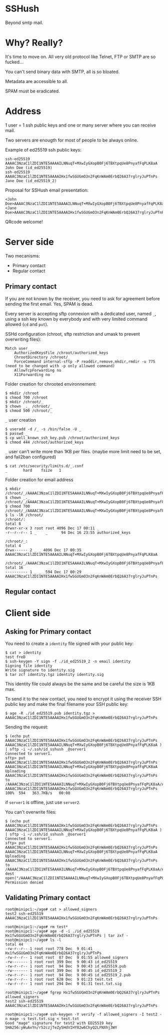 # SSHush
Beyond smtp mail.

# Why? Really?
It's time to move on. All very old protocol like Telnet, FTP or SMTP are so fucked...

You can't send binary data with SMTP, all is so bloated.

Metadata are accessible to all.

SPAM must be eradicated. 

# Address
1 user = 1 ssh public keys and one or many server where you can receive mail.

Two servers are enougth for most of people to be always online.

Example of ed25519 ssh public keys:
```
ssh-ed25519 AAAAC3NzaC1lZDI1NTE5AAAAILNNuqT+MXwIyGXopB0Fj6TBXtpqUe8PnyafFqPLK8aA John Doe (id_ed25519)
ssh-ed25519 AAAAC3NzaC1lZDI1NTE5AAAAIHx1fwSGUGmO3n2FqKnWAm0ErbQ26A37rglryJuPTnPs Jane Doe (id_ed25519_2)
```
Proposal for SSHush email presentation:
```
<John Doe>AAAAC3NzaC1lZDI1NTE5AAAAILNNuqT+MXwIyGXopB0Fj6TBXtpqUe8PnyafFqPLK8aA[server1,server2]
<Jane Doe>AAAAC3NzaC1lZDI1NTE5AAAAIHx1fwSGUGmO3n2FqKnWAm0ErbQ26A37rglryJuPTnPs[server3,server4]
```
QRcode welcome!

# Server side
Two mecanisms:
- Primary contact
- Regular contact

## Primary contact
If you are not known by the receiver, you need to ask for agreement before sending the first email. Yes, SPAM is dead.

Every server is accepting sftp connexion with a dedicated user, named `_`, using a ssh key known by everybody and with very limited command allowed (`cd` and `put`).

SSHd configuration (chroot, sftp restriction and umask to prevent overwriting files):
```
Match user _
    AuthorizedKeysFile /chroot/authorized_keys
    ChrootDirectory /chroot/_
    ForceCommand internal-sftp -P readdir,remove,mkdir,rmdir -u 775 (need to be changed with -p only allowed command)
    AllowTcpForwarding no
    X11Forwarding no
```
Folder creation for chrooted environnement:
```
$ mkdir /chroot
$ chmod 700 /chroot
$ mkdir /chroot/_
$ chown _._ /chroot/_
$ chmod 500 /chroot/_
```
`_` user creation
```
$ useradd -d /_ -s /bin/false -U _
$ passwd _
$ cp well_known_ssh_key.pub /chroot/authorized_keys
$ chmod 444 /chroot/authorized_keys
```
`_` user can't write more than 1KB per files.
(maybe more limit need to be set, and fail2ban configured)
```
$ cat /etc/security/limits.d/_.conf
_       hard    fsize   1
```
Folder creation for email address
```
$ mkdir /chroot/_/AAAAC3NzaC1lZDI1NTE5AAAAILNNuqT+MXwIyGXopB0Fj6TBXtpqUe8PnyafFqPLK8aA
$ chown _._ /chroot/_/AAAAC3NzaC1lZDI1NTE5AAAAILNNuqT+MXwIyGXopB0Fj6TBXtpqUe8PnyafFqPLK8aA
$ chmod 700 /chroot/_/AAAAC3NzaC1lZDI1NTE5AAAAILNNuqT+MXwIyGXopB0Fj6TBXtpqUe8PnyafFqPLK8aA
$ ls -lR /chroot/
/chroot/:
total 8
drwxr-xr-x 3 root root 4096 Dec 17 00:11 _
-r--r--r-- 1 _    _      94 Dec 16 23:55 authorized_keys

/chroot/_:
total 4
drwx------ 2 _ _ 4096 Dec 17 00:35 AAAAC3NzaC1lZDI1NTE5AAAAILNNuqT+MXwIyGXopB0Fj6TBXtpqUe8PnyafFqPLK8aA

/chroot/_/AAAAC3NzaC1lZDI1NTE5AAAAILNNuqT+MXwIyGXopB0Fj6TBXtpqUe8PnyafFqPLK8aA:
total 16
---------- 1 _ _  594 Dec 17 00:29 AAAAC3NzaC1lZDI1NTE5AAAAIHx1fwSGUGmO3n2FqKnWAm0ErbQ26A37rglryJuPTnPs
```

## Regular contact

# Client side
## Asking for Primary contact

You need to create a `identity` file signed with your public key: 
```
$ cat > identity
test freD
$ ssh-keygen -Y sign -f ./id_ed25519_2 -n email identity
Signing file identity
Write signature to identity.sig
$ tar zcf identity.tgz identity identity.sig
```
This identity file could always be the same and be careful the size is 1KB max.

To send it to the new contact, you need to encrypt it using the receiver SSH public key and make the final filename your SSH public key:
```
$ age -R ./id_ed25519.pub identity.tgz > AAAAC3NzaC1lZDI1NTE5AAAAIHx1fwSGUGmO3n2FqKnWAm0ErbQ26A37rglryJuPTnPs
```
Sending the request:
```
$ (echo put AAAAC3NzaC1lZDI1NTE5AAAAIHx1fwSGUGmO3n2FqKnWAm0ErbQ26A37rglryJuPTnPs AAAAC3NzaC1lZDI1NTE5AAAAILNNuqT+MXwIyGXopB0Fj6TBXtpqUe8PnyafFqPLK8aA ) | sftp -i ~/.ssh/id_sshush _@server1
Connected to server1.
sftp> put AAAAC3NzaC1lZDI1NTE5AAAAIHx1fwSGUGmO3n2FqKnWAm0ErbQ26A37rglryJuPTnPs AAAAC3NzaC1lZDI1NTE5AAAAILNNuqT+MXwIyGXopB0Fj6TBXtpqUe8PnyafFqPLK8aA
Uploading AAAAC3NzaC1lZDI1NTE5AAAAIHx1fwSGUGmO3n2FqKnWAm0ErbQ26A37rglryJuPTnPs to /AAAAC3NzaC1lZDI1NTE5AAAAILNNuqT+MXwIyGXopB0Fj6TBXtpqUe8PnyafFqPLK8aA/AAAAC3NzaC1lZDI1NTE5AAAAIHx1fwSGUGmO3n2FqKnWAm0ErbQ26A37rglryJuPTnPs
AAAAC3NzaC1lZDI1NTE5AAAAIHx1fwSGUGmO3n2FqKnWAm0ErbQ26A37rglryJuPTnPs                             100%  594   363.7KB/s   00:00
```
if `server1` is offline, just use `server2`.

You can't overwrite files:
```
$ (echo put AAAAC3NzaC1lZDI1NTE5AAAAIHx1fwSGUGmO3n2FqKnWAm0ErbQ26A37rglryJuPTnPs AAAAC3NzaC1lZDI1NTE5AAAAILNNuqT+MXwIyGXopB0Fj6TBXtpqUe8PnyafFqPLK8aA ) | sftp -i ~/.ssh/id_sshush _@server1
Connected to server1.
sftp> put AAAAC3NzaC1lZDI1NTE5AAAAIHx1fwSGUGmO3n2FqKnWAm0ErbQ26A37rglryJuPTnPs AAAAC3NzaC1lZDI1NTE5AAAAILNNuqT+MXwIyGXopB0Fj6TBXtpqUe8PnyafFqPLK8aA
Uploading AAAAC3NzaC1lZDI1NTE5AAAAIHx1fwSGUGmO3n2FqKnWAm0ErbQ26A37rglryJuPTnPs to /AAAAC3NzaC1lZDI1NTE5AAAAILNNuqT+MXwIyGXopB0Fj6TBXtpqUe8PnyafFqPLK8aA/AAAAC3NzaC1lZDI1NTE5AAAAIHx1fwSGUGmO3n2FqKnWAm0ErbQ26A37rglryJuPTnPs
dest open("/AAAAC3NzaC1lZDI1NTE5AAAAILNNuqT+MXwIyGXopB0Fj6TBXtpqUe8PnyafFqPLK8aA/AAAAC3NzaC1lZDI1NTE5AAAAIHx1fwSGUGmO3n2FqKnWAm0ErbQ26A37rglryJuPTnPs"): Permission denied
```

## Validating Primary contact
```
root@minipc1:~/age# cat > allowed_signers
test2 ssh-ed25519 AAAAC3NzaC1lZDI1NTE5AAAAIHx1fwSGUGmO3n2FqKnWAm0ErbQ26A37rglryJuPTnPs

root@minipc1:~/age# rm test*
root@minipc1:~/age# age -d -i ./id_ed25519 Hx1fwSGUGmO3n2FqKnWAm0ErbQ26A37rglryJuPTnPs | tar zxf -
root@minipc1:~/age# ls -l
total 44
-rw-r--r-- 1 root root 778 Dec  9 01:41 Hx1fwSGUGmO3n2FqKnWAm0ErbQ26A37rglryJuPTnPs
-rw-r--r-- 1 root root  87 Dec  9 01:55 allowed_signers
-rw------- 1 root root 399 Dec  9 00:43 id_ed25519
-rw-r--r-- 1 root root  94 Dec  9 00:43 id_ed25519.pub
-rw------- 1 root root 399 Dec  9 00:45 id_ed25519_2
-rw-r--r-- 1 root root  94 Dec  9 00:45 id_ed25519_2.pub
-rw-r--r-- 1 root root 628 Dec  9 01:23 test.txt
-rw-r--r-- 1 root root 294 Dec  9 01:31 test.txt.sig

root@minipc1:~/age# fgrep Hx1fwSGUGmO3n2FqKnWAm0ErbQ26A37rglryJuPTnPs allowed_signers
test2 ssh-ed25519 AAAAC3NzaC1lZDI1NTE5AAAAIHx1fwSGUGmO3n2FqKnWAm0ErbQ26A37rglryJuPTnPs

root@minipc1:~/age# ssh-keygen -Y verify -f allowed_signers -I test2 -n mage -s test.txt.sig < test.txt
Good "mage" signature for test2 with ED25519 key SHA256:yWuAxYn/r52czjTeZySHdVIHY82w6ChyQ2LFNXhj3WY
```


